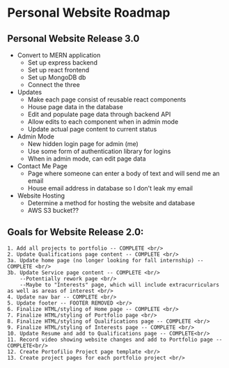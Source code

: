 # Personal Website Roadmap

## Personal Website Release 3.0
- Convert to MERN application
  - Set up express backend
  - Set up react frontend
  - Set up MongoDB db
  - Connect the three
- Updates
  - Make each page consist of reusable react components
  - House page data in the database
  - Edit and populate page data through backend API
  - Allow edits to each component when in admin mode
  - Update actual page content to current status
- Admin Mode
  - New hidden login page for admin (me)
  - Use some form of authentication library for logins
  - When in admin mode, can edit page data
- Contact Me Page
  - Page where someone can enter a body of text and will send me an email
  - House email address in database so I don't leak my email
- Website Hosting
  - Determine a method for hosting the website and database
  - AWS S3 bucket??
## Goals for Website Release 2.0: <br/>
	1. Add all projects to portfolio -- COMPLETE <br/>
	2. Update Qualifications page content -- COMPLETE <br/>
	3a. Update home page (no longer looking for fall internship) -- COMPLETE <br/>
	3b. Update Service page content -- COMPLETE <br/>
		--Potentially rework page <br/>
		--Maybe to "Interests" page, which will include extracurriculars as well as areas of interest <br/>
	4. Update nav bar -- COMPLETE <br/>
	5. Update footer -- FOOTER REMOVED <br/>
	6. Finalize HTML/styling of Home page -- COMPLETE <br/>
	7. Finalize HTML/styling of Portfolio page <br/>
	8. Finalize HTML/styling of Qualifications page -- COMPLETE <br/>
	9. Finalize HTML/styling of Interests page -- COMPLETE <br/>
    10. Update Resume and add to Qualifications page -- COMPLETE<br/>
    11. Record video showing website changes and add to Portfolio page -- COMPLETE<br/>
	12. Create Portofilio Project page template <br/>
	13. Create project pages for each portfolio project <br/>
